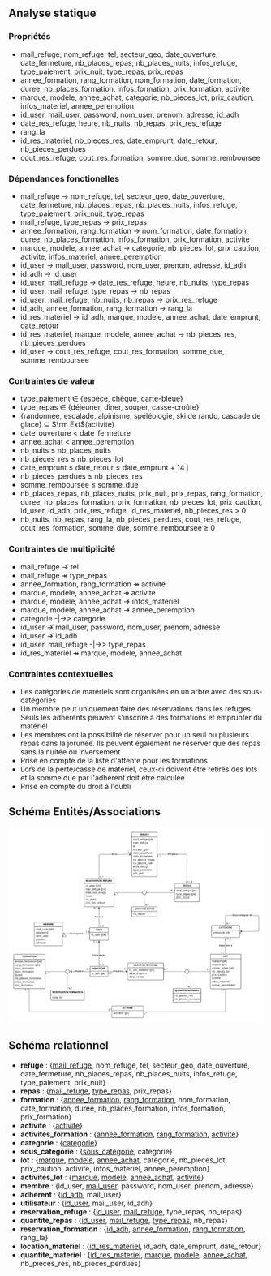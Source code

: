 ## Analyse statique

### Propriétés

- mail_refuge, nom_refuge, tel, secteur_geo, date_ouverture, date_fermeture, nb_places_repas, nb_places_nuits, infos_refuge, type_paiement, prix_nuit, type_repas, prix_repas
- annee_formation, rang_formation, nom_formation, date_formation, duree, nb_places_formation, infos_formation, prix_formation, activite
- marque, modele, annee_achat, categorie, nb_pieces_lot, prix_caution, infos_materiel, annee_peremption
- id_user, mail_user, password, nom_user, prenom, adresse, id_adh
- date_res_refuge, heure, nb_nuits, nb_repas, prix_res_refuge
- rang_la
- id_res_materiel, nb_pieces_res, date_emprunt, date_retour, nb_pieces_perdues
- cout_res_refuge, cout_res_formation, somme_due, somme_remboursee

### Dépendances fonctionelles

- mail_refuge $\to$ nom_refuge, tel, secteur_geo, date_ouverture, date_fermeture, nb_places_repas, nb_places_nuits, infos_refuge, type_paiement, prix_nuit, type_repas
- mail_refuge, type_repas $\to$ prix_repas
- annee_formation, rang_formation $\to$ nom_formation, date_formation, duree, nb_places_formation, infos_formation, prix_formation, activite
- marque, modele, annee_achat $\to$ categorie, nb_pieces_lot, prix_caution, activite, infos_materiel, annee_peremption
- id_user $\to$ mail_user, password, nom_user, prenom, adresse, id_adh
- id_adh $\to$ id_user
- id_user, mail_refuge $\to$ date_res_refuge, heure, nb_nuits, type_repas
- id_user, mail_refuge, type_repas $\to$ nb_repas
- id_user, mail_refuge, nb_nuits, nb_repas $\to$ prix_res_refuge
- id_adh, annee_formation, rang_formation $\to$ rang_la
- id_res_materiel $\to$ id_adh, marque, modele, annee_achat, date_emprunt, date_retour
- id_res_materiel, marque, modele, annee_achat $\to$ nb_pieces_res, nb_pieces_perdues
- id_user $\to$ cout_res_refuge, cout_res_formation, somme_due, somme_remboursee

### Contraintes de valeur

- type_paiement $\in$ {espèce, chèque, carte-bleue}
- type_repas $\in$ {déjeuner, dîner, souper, casse-croûte}
- {randonnée, escalade, alpinisme, spéléologie, ski de rando, cascade de glace} $\subseteq$ $\rm Ext$(activite)
- date_ouverture < date_fermeture
- annee_achat < annee_peremption
- nb_nuits ≤ nb_places_nuits
- nb_pieces_res ≤ nb_pieces_lot
- date_emprunt ≤ date_retour ≤ date_emprunt + 14 j
- nb_pieces_perdues ≤ nb_pieces_res
- somme_remboursee ≤ somme_due
- nb_places_repas, nb_places_nuits, prix_nuit, prix_repas, rang_formation, duree, nb_places_formation, prix_formation, nb_pieces_lot, prix_caution, id_user, id_adh, prix_res_refuge, id_res_materiel, nb_pieces_res > 0
- nb_nuits, nb_repas, rang_la, nb_pieces_perdues, cout_res_refuge, cout_res_formation, somme_due, somme_remboursee ≥ 0

### Contraintes de multiplicité

- mail_refuge $\nrightarrow$ tel
- mail_refuge $\twoheadrightarrow$ type_repas
- annee_formation, rang_formation $\twoheadrightarrow$ activite
- marque, modele, annee_achat $\twoheadrightarrow$ activite
- marque, modele, annee_achat $\nrightarrow$ infos_materiel
- marque, modele, annee_achat $\nrightarrow$ annee_peremption
- categorie -|->> categorie
- id_user $\nrightarrow$ mail_user, password, nom_user, prenom, adresse
- id_user $\nrightarrow$ id_adh
- id_user, mail_refuge -|->> type_repas
- id_res_materiel $\twoheadrightarrow$ marque, modele, annee_achat

### Contraintes contextuelles

- Les catégories de matériels sont organisées en un arbre avec des sous-catégories
- Un membre peut uniquement faire des réservations dans les refuges. Seuls les adhérents peuvent s'inscrire à des formations et emprunter du matériel
- Les membres ont la possibilité de réserver pour un seul ou plusieurs repas dans la jorunée. Ils peuvent également ne réserver que des repas sans la nuitée ou inversement
- Prise en compte de la liste d'attente pour les formations
- Lors de la perte/casse de matériel, ceux-ci doivent être retirés des lots et la somme due par l'adhérent doit être calculée
- Prise en compte du droit à l'oubli

## Schéma Entités/Associations

[![Schéma Entités/Associations](./schema-ea.png "Schéma Entités/Associations")](https://lucid.app/lucidchart/d2b8bb44-d24a-4599-b568-6898c1b309ea/edit?viewport_loc=-3250%2C-644%2C3188%2C1676%2C0_0&invitationId=inv_f91eb197-61a8-4c7f-8a35-ea307b3efd57)

## Schéma relationnel

- **refuge** : {<u>mail_refuge</u>, nom_refuge, tel, secteur_geo, date_ouverture, date_fermeture, nb_places_repas, nb_places_nuits, infos_refuge, type_paiement, prix_nuit}
- **repas** : {<u>mail_refuge</u>, <u>type_repas</u>, prix_repas}
- **formation** : {<u>annee_formation</u>, <u>rang_formation</u>, nom_formation, date_formation, duree, nb_places_formation, infos_formation, prix_formation}
- **activite** : {<u>activite</u>}
- **activites_formation** : {<u>annee_formation</u>, <u>rang_formation</u>, <u>activite</u>}
- **categorie** : {<u>categorie</u>}
- **sous_categorie** : {<u>sous_categorie</u>, categorie}
- **lot** : {<u>marque</u>, <u>modele</u>, <u>annee_achat</u>, categorie, nb_pieces_lot, prix_caution, activite, infos_materiel, annee_peremption}
- **activites_lot** : {<u>marque</u>, <u>modele</u>, <u>annee_achat</u>, <u>activite</u>}
- **membre** : {id_user, <u>mail_user</u>, password, nom_user, prenom, adresse}
- **adherent** : {<u>id_adh</u>, mail_user}
- **utilisateur** : {<u>id_user</u>, mail_user, id_adh}
- **reservation_refuge** : {<u>id_user</u>, <u>mail_refuge</u>, type_repas, nb_repas}
- **quantite_repas** : {<u>id_user</u>, <u>mail_refuge</u>, <u>type_repas</u>, nb_repas}
- **reservation_formation** : {<u>id_adh</u>, <u>annee_formation</u>, <u>rang_formation</u>, rang_la}
- **location_materiel** : {<u>id_res_materiel</u>, id_adh, date_emprunt, date_retour}
- **quantite_materiel** : {<u>id_res_materiel</u>, <u>marque</u>, <u>modele</u>, <u>annee_achat</u>, nb_pieces_res, nb_pieces_perdues}
